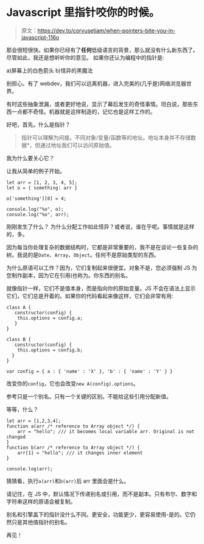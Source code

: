 # Javascript 里指针咬你的时候。

> 原文：<https://dev.to/corvusetiam/when-pointers-bite-you-in-javascript-116o>

那会很短很快。如果你已经有了**任何**低级语言的背景，那么就没有什么新东西了。尽管如此，我还是想听听你的意见。
如果你还认为编程中的指针是:

a)屏幕上的白色箭头
b)怪异的黑魔法

别担心。有了 webdev，我们可以远离机器，进入完美的(几乎是)网络浏览器世界。

有时这些抽象泄漏，或者更好地说，显示了幕后发生的奇怪事情。坦白说，那些东西一点都不奇怪。机器就是这样制造的，记忆也是这样工作的。

好吧，首先。什么是指针？

> 指针可以理解为间接。不同对象/变量/函数等的地址。地址本身并不存储数据*，但通过地址我们可以访问原始值。

我为什么要关心它？

让我从简单的例子开始。

```
let arr = [1, 2, 3, 4, 5];
let o = { something: arr }

o['something'][0] = 4;

console.log("%o", o);
console.log("%o", arr); 
```

刚刚发生了什么？
为什么分配工作如此怪异？或者说，谁在乎呢。事情就是这样的，多。

因为每当你处理复杂的数据结构时，它都是非常重要的，我不是在谈论一些复杂的树。我说的是`Date`、`Array`、`Object`。任何不是原始类型的东西。

为什么原语可以工作？因为，它们复制起来很便宜。对象不是，您必须强制 JS 为您制作副本，因为它在引用(也称为。你东西的别名。

就像指针一样，它们不是值本身，而是指向你的原始变量。JS 不会在语法上显示它们，它们总是开着的。如果你的代码看起来像这样，它们会非常有用:

```
class A {
   constructor(config) {
    this.options = config.a;
   }
}

class B {
   constructor(config) {
    this.options = config.b;
  }
}

var config = { a : { 'name' : 'X' }, 'b' : { 'name' : 'Y' } } 
```

改变你的`config`，它也会改变`new A(config).options`。

参考只是一个别名。只有一个关键的区别。不能给这些引用分配新值。

等等，什么？

```
let arr = [1,2,3,4];
function a(arr /* reference to Array object */) {
    arr = "hello"; /// it becomes local variable arr. Original is not changed 
}
function b(arr /* reference to Array object */) {
    arr[1] = "hello"; /// it changes inner element
}

console.log(arr); 
```

猜猜看，执行`a(arr)`和`b(arr)`后 arr 里面会是什么。

请记住，在 JS 中，默认情况下传递别名或引用，而不是副本。只有布尔、数字和字符串这样的原语会被复制。

别名和引擎盖下的指针没什么不同。更安全，功能更少，更容易使用-是的。它仍然只是其他值指针的别名。

再见！